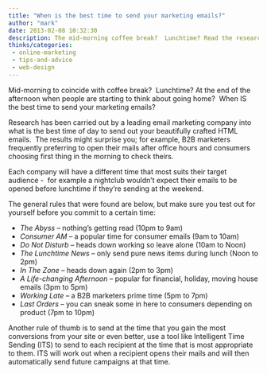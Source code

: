 ```yaml
---
title: "When is the best time to send your marketing emails?"
author: "mark"
date: 2013-02-08 10:32:30
description: The mid-morning coffee break?  Lunchtime? Read the research on when to send your marketing emails to get the best open-rate
thinks/categories: 
 - online-marketing
 - tips-and-advice
 - web-design
---
```


Mid-morning to coincide with coffee break?  Lunchtime? At the end of the afternoon when people are starting to think about going home?  When IS the best time to send your marketing emails?

Research has been carried out by a leading email marketing company into what is the best time of day to send out your beautifully crafted HTML emails.  The results might surprise you; for example, B2B marketers frequently preferring to open their mails after office hours and consumers choosing first thing in the morning to check theirs.

Each company will have a different time that most suits their target audience -  for example a nightclub wouldn’t expect their emails to be opened before lunchtime if they’re sending at the weekend.

The general rules that were found are below, but make sure you test out for yourself before you commit to a certain time:

- *The Abyss* – nothing’s getting read (10pm to 9am)
- *Consumer AM* – a popular time for consumer emails (9am to 10am)
- *Do Not Disturb* – heads down working so leave alone (10am to Noon)
- *The Lunchtime News* – only send pure news items during lunch (Noon to 2pm)
- *In The Zone* – heads down again (2pm to 3pm)
- *A Life-changing Afternoon* – popular for financial, holiday, moving house emails (3pm to 5pm)
- *Working Late* – a B2B marketers prime time (5pm to 7pm)
- *Last Orders* – you can sneak some in here to consumers depending on product (7pm to 10pm)


Another rule of thumb is to send at the time that you gain the most conversions from your site or even better, use a tool like Intelligent Time Sending (ITS) to send to each recipient at the time that is most appropriate to them. ITS will work out when a recipient opens their mails and will then automatically send future campaigns at that time.


